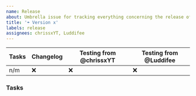 ```yaml
---
name: Release
about: Umbrella issue for tracking everything concerning the release of a new version
title: '☂️ Version x'
labels: release
assignees: chrissxYT, Luddifee
---
```


| Tasks | Changelog | Testing from @chrissxYT | Testing from @Luddifee |
|-------|-----------|-------------------------|------------------------|
| n/m   | :x:       | :x:                     | :x:                    |

### Tasks

